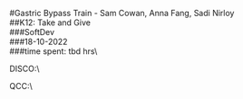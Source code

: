 #Gastric Bypass Train - Sam Cowan, Anna Fang, Sadi Nirloy\
##K12: Take and Give\
###SoftDev\
###18-10-2022\
###time spent: tbd hrs\

DISCO:\

QCC:\

